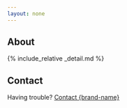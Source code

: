 ```yaml
---
layout: none
---
```


## About
{% include_relative _detail.md %}

## Contact
Having trouble? [Contact {brand-name} ](https://{brand-root-domain}/contacts)